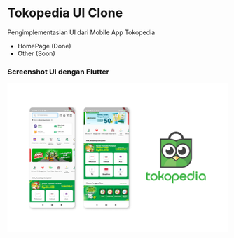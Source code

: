 # Tokopedia UI Clone

Pengimplementasian UI dari Mobile App Tokopedia
- HomePage (Done)
- Other (Soon)

### Screenshot UI dengan Flutter
<img src= "TOKPED.png" width=1000>

